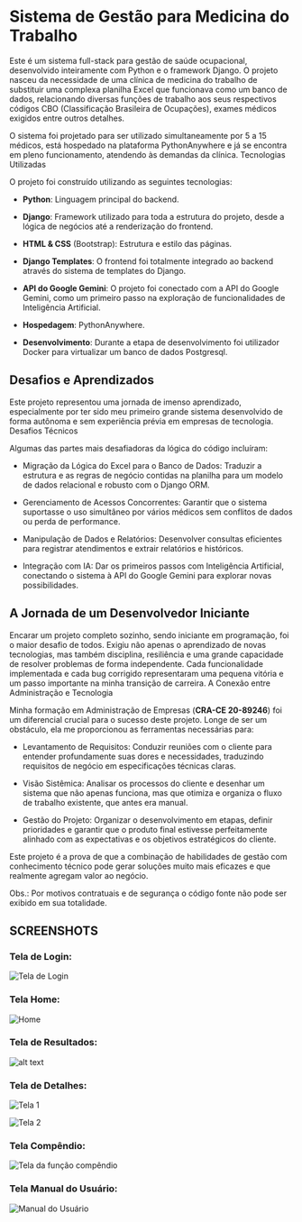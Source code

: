 # Sistema de Gestão para Medicina do Trabalho

Este é um sistema full-stack para gestão de saúde ocupacional, desenvolvido inteiramente com Python e o framework Django. O projeto nasceu da necessidade de uma clínica de medicina do trabalho de substituir uma complexa planilha Excel que funcionava como um banco de dados, relacionando diversas funções de trabalho aos seus respectivos códigos CBO (Classificação Brasileira de Ocupações), exames médicos exigidos entre outros detalhes.

O sistema foi projetado para ser utilizado simultaneamente por 5 a 15 médicos, está hospedado na plataforma PythonAnywhere e já se encontra em pleno funcionamento, atendendo às demandas da clínica.
Tecnologias Utilizadas

O projeto foi construído utilizando as seguintes tecnologias:

* **Python**: Linguagem principal do backend.

* **Django**: Framework utilizado para toda a estrutura do projeto, desde a lógica de negócios até a renderização do frontend.

* **HTML & CSS** (Bootstrap): Estrutura e estilo das páginas.

* **Django Templates**: O frontend foi totalmente integrado ao backend através do sistema de templates do Django.

* **API do Google Gemini**: O projeto foi conectado com a API do Google Gemini, como um primeiro passo na exploração de funcionalidades de Inteligência Artificial.

* **Hospedagem**: PythonAnywhere.

* **Desenvolvimento**: Durante a etapa de desenvolvimento foi utilizador Docker para virtualizar um banco de dados Postgresql.

## Desafios e Aprendizados

Este projeto representou uma jornada de imenso aprendizado, especialmente por ter sido meu primeiro grande sistema desenvolvido de forma autônoma e sem experiência prévia em empresas de tecnologia.
Desafios Técnicos

Algumas das partes mais desafiadoras da lógica do código incluíram:

* Migração da Lógica do Excel para o Banco de Dados: Traduzir a estrutura e as regras de negócio contidas na planilha para um modelo de dados relacional e robusto com o Django ORM.

* Gerenciamento de Acessos Concorrentes: Garantir que o sistema suportasse o uso simultâneo por vários médicos sem conflitos de dados ou perda de performance.

* Manipulação de Dados e Relatórios: Desenvolver consultas eficientes para registrar atendimentos e extrair relatórios e históricos.

* Integração com IA: Dar os primeiros passos com Inteligência Artificial, conectando o sistema à API do Google Gemini para explorar novas possibilidades.

## A Jornada de um Desenvolvedor Iniciante

Encarar um projeto completo sozinho, sendo iniciante em programação, foi o maior desafio de todos. Exigiu não apenas o aprendizado de novas tecnologias, mas também disciplina, resiliência e uma grande capacidade de resolver problemas de forma independente. Cada funcionalidade implementada e cada bug corrigido representaram uma pequena vitória e um passo importante na minha transição de carreira.
A Conexão entre Administração e Tecnologia

Minha formação em Administração de Empresas (**CRA-CE 20-89246**) foi um diferencial crucial para o sucesso deste projeto. Longe de ser um obstáculo, ela me proporcionou as ferramentas necessárias para:

* Levantamento de Requisitos: Conduzir reuniões com o cliente para entender profundamente suas dores e necessidades, traduzindo requisitos de negócio em especificações técnicas claras.

* Visão Sistêmica: Analisar os processos do cliente e desenhar um sistema que não apenas funciona, mas que otimiza e organiza o fluxo de trabalho existente, que antes era manual.

* Gestão do Projeto: Organizar o desenvolvimento em etapas, definir prioridades e garantir que o produto final estivesse perfeitamente alinhado com as expectativas e os objetivos estratégicos do cliente.

Este projeto é a prova de que a combinação de habilidades de gestão com conhecimento técnico pode gerar soluções muito mais eficazes e que realmente agregam valor ao negócio.

Obs.: Por motivos contratuais e de segurança o código fonte não pode ser exibido em sua totalidade. 

## SCREENSHOTS

### Tela de Login:

![Tela de Login](screenshots/image.png)

### Tela Home:

![Home](image-1.png)

### Tela de Resultados:

![alt text](image-2.png)

### Tela de Detalhes:

![Tela 1](image-3.png)

![Tela 2](image-4.png)

### Tela Compêndio:

![Tela da função compêndio](image-5.png)

### Tela Manual do Usuário:

![Manual do Usuário](image-7.png)
